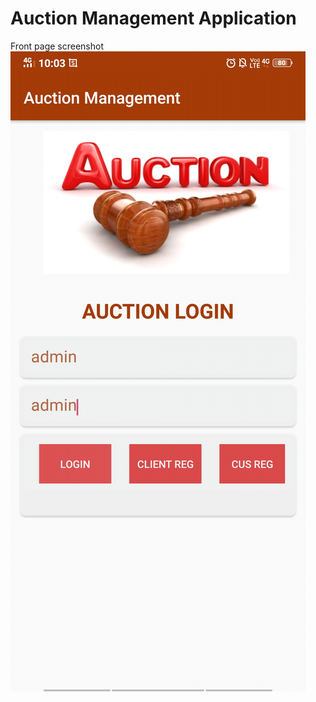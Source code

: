 # Auction Management Application
Front page screenshot
![alt text](https://github.com/KeerthiNiva/Auction--Application/blob/main/app%20screenshots/Screenshot_2019_0219_220311.jpg) 
